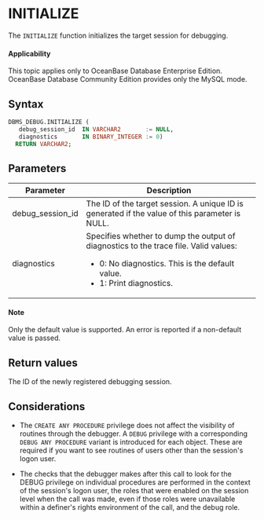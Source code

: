 INITIALIZE
===============================

The `INITIALIZE` function initializes the target session for debugging.

  <main id="notice" >
    <h4>Applicability</h4>
    <p>This topic applies only to OceanBase Database Enterprise Edition. OceanBase Database Community Edition provides only the MySQL mode. </p>
  </main>

Syntax
-----------

```sql
DBMS_DEBUG.INITIALIZE (
   debug_session_id  IN VARCHAR2       := NULL,
   diagnostics       IN BINARY_INTEGER := 0)
  RETURN VARCHAR2;
```



Parameters
-------------



| **Parameter** | **Description** |
|------------------|-----------------------------------------------------------------------------------------------------------------------------------------------------|
| debug_session_id | The ID of the target session. A unique ID is generated if the value of this parameter is NULL.  |
| diagnostics | Specifies whether to dump the output of diagnostics to the trace file. Valid values: <ul> <li> 0: No diagnostics. This is the default value.   </li> <li> 1: Print diagnostics.  </li> <ul> |




<main id="notice" type='explain'>
    <h4>Note</h4>
    <p>Only the default value is supported. An error is reported if a non-default value is passed. </p>
  </main>

Return values
------------

The ID of the newly registered debugging session.

Considerations
-------------


* The `CREATE ANY PROCEDURE` privilege does not affect the visibility of routines through the debugger. A `DEBUG` privilege with a corresponding `DEBUG ANY PROCEDURE` variant is introduced for each object. These are required if you want to see routines of users other than the session's logon user.

* The checks that the debugger makes after this call to look for the DEBUG privilege on individual procedures are performed in the context of the session's logon user, the roles that were enabled on the session level when the call was made, even if those roles were unavailable within a definer's rights environment of the call, and the debug role.





